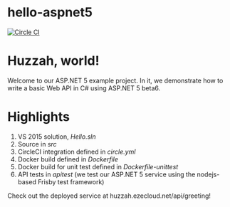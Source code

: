 # hello-aspnet5

[![Circle CI](https://circleci.com/gh/ezephoenix/hello-aspnet5.svg?style=svg&circle-token=1a29e8ce68225368d685edf5ee7f6ed7577232d7)](https://circleci.com/gh/ezephoenix/hello-aspnet5)

# Huzzah, world!

Welcome to our ASP.NET 5 example project. In it, we demonstrate how to write a basic Web API in C# using ASP.NET 5 beta6.

# Highlights

1. VS 2015 solution, *Hello.sln*
2. Source in *src*
3. CircleCI integration defined in *circle.yml*
4. Docker build defined in *Dockerfile*
5. Docker build for unit test defined in *Dockerfile-unittest*
6. API tests in *apitest* (we test our ASP.NET 5 service using the nodejs-based Frisby test framework)

Check out the deployed service at huzzah.ezecloud.net/api/greeting!